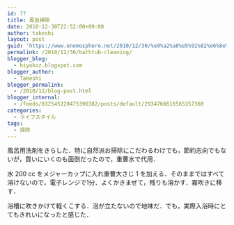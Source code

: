```yaml
---
id: 77
title: 風呂掃除
date: 2010-12-30T22:52:00+09:00
author: takeshi
layout: post
guid: 'https://www.enomosphere.net/2010/12/30/%e9%a2%a8%e5%91%82%e6%8e%83%e9%99%a4/'
permalink: /2010/12/30/bathtub-cleaning/
blogger_blog:
  - hiyokoz.blogspot.com
blogger_author:
  - Takeshi
blogger_permalink:
  - /2010/12/blog-post.html
blogger_internal:
  - /feeds/832545220475396382/posts/default/2934766616565357360
categories:
  - ライフスタイル
tags:
  - 掃除
---
```

風呂用洗剤をきらした．特に自然派お掃除にこだわるわけでも，節約志向でもないが，買いにいくのも面倒だったので，重曹水で代用．

水 200 cc をメジャーカップに入れ重曹大さじ 1 を加える．そのままではすべて溶けないので，電子レンジで1分．よくかきまぜて，残りも溶かす．霧吹きに移す．

浴槽に吹きかけて軽くこする．泡が立たないので地味だ．でも，実際入浴時にとてもきれいになったと感じた．